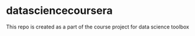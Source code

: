 # datasciencecoursera
This repo is created as a part of the course project for data science toolbox
